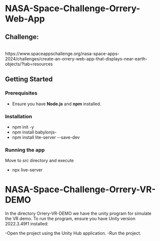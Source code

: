# NASA-Space-Challenge-Orrery-Web-App

<h2>Challenge:</h2><br>
https://www.spaceappschallenge.org/nasa-space-apps-2024/challenges/create-an-orrery-web-app-that-displays-near-earth-objects/?tab=resources

## Getting Started

### Prerequisites
- Ensure you have **Node.js** and **npm** installed.

### Installation
  - npm init -y
  - npm install babylonjs-
  - npm install lite-server --save-dev
   
### Running the app
Move to src directory and execute
 - npx live-server


# NASA-Space-Challenge-Orrery-VR-DEMO

In the directory Orrery-VR-DEMO we have the unity program for simulate the VR demo. 
To run the program, ensure you have Unity version 2022.3.49f1 installed:

-Open the project using the Unity Hub application.
-Run the project.

